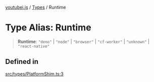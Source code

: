 [youtubei.js](../../../README.md) / [Types](../README.md) / Runtime

# Type Alias: Runtime

> **Runtime**: `"deno"` \| `"node"` \| `"browser"` \| `"cf-worker"` \| `"unknown"` \| `"react-native"`

## Defined in

[src/types/PlatformShim.ts:3](https://github.com/LuanRT/YouTube.js/blob/fc5571629eca037af7de03f4b903da6add1f300b/src/types/PlatformShim.ts#L3)
